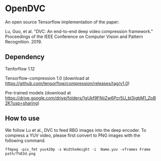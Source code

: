 # OpenDVC

An open source Tensorflow implementation of the paper:

Lu, Guo, et al. "DVC: An end-to-end deep video compression framework." Proceedings of the IEEE Conference on Computer Vision and Pattern Recognition. 2019.

## Dependency

Tenforflow 1.12

Tensorflow-compression 1.0 (download at https://github.com/tensorflow/compression/releases/tag/v1.0)

Pre-trained models (download at https://drive.google.com/drive/folders/1gUkf9FNjiZw6Pcr5U_bl3jgbM1_ZpB2K?usp=sharing)

## How to use

We follow Lu et al., DVC to feed RBG images into the deep encoder. To compress a YUV video, please first convert to PNG images with the following command.

```
ffmpeg -pix_fmt yuv420p -s WidthxHeight -i  Name.yuv -vframes Frame path/f%03d.png
```
